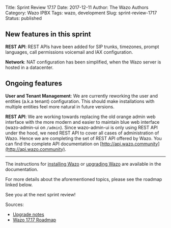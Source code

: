 Title: Sprint Review 17.17
Date: 2017-12-11
Author: The Wazo Authors
Category: Wazo IPBX
Tags: wazo, development
Slug: sprint-review-1717
Status: published

## New features in this sprint

**REST API**: REST APIs have been added for SIP trunks, timezones, prompt languages, call permissions voicemail and IAX configuration.

**Network**: NAT configuration has been simplified, when the Wazo server is hosted in a datacenter.


## Ongoing features

**User and Tenant Management**: We are currently reworking the user and entities (a.k.a tenant) configuration. This should make installations with multiple entities feel more natural in future versions.

**REST API**: We are working towards replacing the old orange admin web interface with the more modern and easier to maintain blue web interface (wazo-admin-ui on `/admin`). Since wazo-admin-ui is only using REST API under the hood, we need REST API to cover all cases of administration of Wazo. Hence we are completing the set of REST API offered by Wazo. You can find the complete API documentation on [http://api.wazo.community](http://api.wazo.community).

---

The instructions for [installing Wazo](http://documentation.wazo.community/en/stable/installation/installsystem.html) or [upgrading Wazo](http://documentation.wazo.community/en/stable/upgrade/upgrade.html) are available in the documentation.

For more details about the aforementioned topics, please see the roadmap linked below.

See you at the next sprint review!

Sources:

* [Upgrade notes](http://documentation.wazo.community/en/wazo-17.17/upgrade/upgrade.html#upgrade-notes)
* [Wazo 17.17 Roadmap](https://projects.wazo.community/versions/270)
